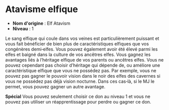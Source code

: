 # Atavisme elfique

 * **Nom d'origine** : Elf Atavism
 * **Niveau** : 1


<p>Le sang elfique qui coule dans vos veines est particulièrement puissant et vous fait bénéficier de bien plus de caractéristiques elfiques que vos congénères demi‑elfes. Vous pouvez également avoir été élevé parmi les elfes et baigné dans la culture de vos ancêtres elfes. Vous gagnez les avantages liés à l’héritage elfique de vos parents ou ancêtres elfes. Vous ne pouvez cependant pas choisir d’héritage qui dépende de, ou améliore une caractéristique elfique que vous ne possédez pas. Par exemple, vous ne pouvez pas gagner le pouvoir vision dans le noir des elfes des cavernes si vous ne possédez pas déjà vision nocturne. Dans ces cas‑là, si le MJ le permet, vous pouvez gagner un autre avantage.</p>
<p><strong>Spécial</strong> Vous pouvez seulement choisir ce don au niveau 1 et vous ne pouvez pas utiliser un réapprentissage pour perdre ou gagner ce don.</p>